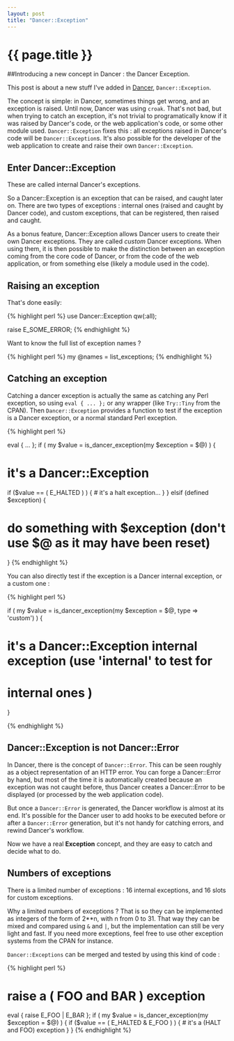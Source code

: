 ```yaml
---
layout: post
title: "Dancer::Exception"
---
```


# {{ page.title }}

##Introducing a new concept in Dancer : the Dancer Exception.

This post is about a new stuff I've added in [Dancer](http://perldancer.org),
`Dancer::Exception`.

The concept is simple: in Dancer, sometimes things get wrong, and an exception
is raised. Until now, Dancer was using `croak`. That's not bad, but when trying
to catch an exception, it's not trivial to programatically know if it was
raised by Dancer's code, or the web application's code, or some other module
used. `Dancer::Exception` fixes this : all exceptions raised in Dancer's code
will be `Dancer::Exception`s. It's also possible for the developer of the web
application to create and raise their own `Dancer::Exception`.

## Enter Dancer::Exception

These are called internal Dancer's exceptions.

So a Dancer::Exception is an exception that can be raised, and caught later on.
There are two types of exceptions : internal ones (raised and caught by Dancer
code), and custom exceptions, that can be registered, then raised and caught.


As a bonus feature, Dancer::Exception allows Dancer users to create their own
Dancer exceptions. They are called *custom* Dancer exceptions. When using them,
it is then possible to make the distinction between an exception coming from
the core code of Dancer, or from the code of the web application, or from
something else (likely a module used in the code).

## Raising an exception

That's done easily:

{% highlight perl %}
use Dancer::Exception qw(:all);

raise E_SOME_ERROR;
{% endhighlight %}

Want to know the full list of exception names ?

{% highlight perl %}
my @names = list_exceptions;
{% endhighlight %}

## Catching an exception

Catching a dancer exception is actually the same as catching any Perl
exception, so using `eval { ... };` or any wrapper (like `Try::Tiny` from the
CPAN). Then `Dancer::Exception` provides a function to test if the exception is
a Dancer exception, or a normal standard Perl exception.

{% highlight perl %}

eval { ... };
if ( my $value = is_dancer_exception(my $exception = $@) ) {
  # it's a Dancer::Exception
  if ($value == ( E_HALTED ) ) {
      # it's a halt exception...
  }
} elsif (defined $exception) {
  # do something with $exception (don't use $@ as it may have been reset)
}
{% endhighlight %}

You can also directly test if the exception is a Dancer internal exception, or
a custom one :

{% highlight perl %}

if ( my $value = is_dancer_exception(my $exception = $@, type => 'custom') ) {
  # it's a Dancer::Exception internal exception (use 'internal' to test for
  # internal ones )
}

{% endhighlight %}

## Dancer::Exception is not Dancer::Error

In Dancer, there is the concept of `Dancer::Error`. This can be seen roughly as
a object representation of an HTTP error. You can forge a Dancer::Error by
hand, but most of the time it is automatically created because an exception was
not caught before, thus Dancer creates a Dancer::Error to be displayed (or
processed by the web application code).

But once a `Dancer::Error` is generated, the Dancer workflow is almost at its
end. It's possible for the Dancer user to add hooks to be executed before or
after a `Dancer::Error` generation, but it's not handy for catching errors, and
rewind Dancer's workflow.

Now we have a real **Exception** concept, and they are easy to catch and decide
what to do.

## Numbers of exceptions

There is a limited number of exceptions : 16 internal exceptions, and 16 slots
for custom exceptions.

Why a limited numbers of exceptions ? That is so they can be implemented as
integers of the form of 2**n, with n from 0 to 31. That way they can be mixed
and compared using `&` and `|`, but the implementation can still be very light and
fast. If you need more exceptions, feel free to use other exception systems from
the CPAN for instance.

`Dancer::Exceptions` can be merged and tested by using this kind of code :

{% highlight perl %}

# raise a ( FOO and BAR ) exception
eval { raise E_FOO | E_BAR };
if ( my $value = is_dancer_exception(my $exception = $@) ) {
    if ($value == ( E_HALTED & E_FOO ) ) {
        # it's a (HALT and FOO) exception
    }
}
{% endhighlight %}
